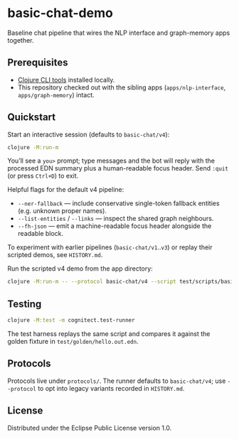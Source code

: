 # basic-chat-demo

Baseline chat pipeline that wires the NLP interface and graph-memory apps together.

## Prerequisites

- [Clojure CLI tools](https://clojure.org/guides/getting_started) installed locally.
- This repository checked out with the sibling apps (`apps/nlp-interface`, `apps/graph-memory`) intact.

## Quickstart

Start an interactive session (defaults to `basic-chat/v4`):

```bash
clojure -M:run-m
```

You’ll see a `you>` prompt; type messages and the bot will reply with the processed EDN summary plus a human-readable focus header. Send `:quit` (or press `Ctrl+D`) to exit.

Helpful flags for the default v4 pipeline:

- `--ner-fallback` — include conservative single-token fallback entities (e.g. unknown proper names).
- `--list-entities` / `--links` — inspect the shared graph neighbours.
- `--fh-json` — emit a machine-readable focus header alongside the readable block.

To experiment with earlier pipelines (`basic-chat/v1`..`v3`) or replay their scripted demos, see `HISTORY.md`.

Run the scripted v4 demo from the app directory:

```bash
clojure -M:run-m -- --protocol basic-chat/v4 --script test/scripts/basic-chat/v4/entities.edn
```
## Testing

```bash
clojure -M:test -m cognitect.test-runner
```

The test harness replays the same script and compares it against the golden fixture in `test/golden/hello.out.edn`.

## Protocols

Protocols live under `protocols/`. The runner defaults to `basic-chat/v4`; use `--protocol` to opt into legacy variants recorded in `HISTORY.md`.

## License

Distributed under the Eclipse Public License version 1.0.
